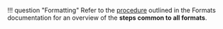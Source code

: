 !!! question "Formatting"
    Refer to the [procedure](/formats/#procedure) outlined in the Formats documentation
    for an overview of the **steps common to all formats**.
